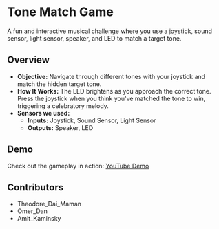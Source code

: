 # Tone Match Game

A fun and interactive musical challenge where you use a joystick, sound sensor, light sensor, speaker, and LED to match a target tone.

## Overview

- **Objective:** Navigate through different tones with your joystick and match the hidden target tone.
- **How It Works:** The LED brightens as you approach the correct tone. Press the joystick when you think you've matched the tone to win, triggering a celebratory melody.
- **Sensors we used:**  
  - **Inputs:** Joystick, Sound Sensor, Light Sensor  
  - **Outputs:** Speaker, LED

## Demo

Check out the gameplay in action: [YouTube Demo](https://youtu.be/7ftjWcbVuFA?si=QlNHWxdWnDBPtAW4)

## Contributors

- Theodore_Dai_Maman  
- Omer_Dan  
- Amit_Kaminsky
